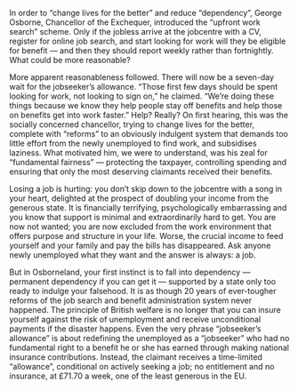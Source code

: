 In order to “change lives for the better” and reduce “dependency”, George Osborne, Chancellor of the Exchequer, introduced the “upfront work search” scheme. Only if the jobless arrive at the jobcentre with a CV, register for online job search, and start looking for work will they be eligible for benefit — and then they should report weekly rather than fortnightly. What could be more reasonable? 

More apparent reasonableness followed. There will now be a seven-day wait for the jobseeker’s allowance. “Those first few days should be spent looking for work, not looking to sign on,” he claimed. “We’re doing these things because we know they help people stay off benefits and help those on benefits get into work faster.” Help? Really? On first hearing, this was the socially concerned chancellor, trying to change lives for the better, complete with “reforms” to an obviously indulgent system that demands too little effort from the newly unemployed to find work, and subsidises laziness. What motivated him, we were to understand, was his zeal for “fundamental fairness” — protecting the taxpayer, controlling spending and ensuring that only the most deserving claimants received their benefits.

Losing a job is hurting: you don’t skip down to the jobcentre with a song in your heart, delighted at the prospect of doubling your income from the generous state. It is financially terrifying, psychologically embarrassing and you know that support is minimal and extraordinarily hard to get. You are now not wanted; you are now excluded from the work environment that offers purpose and structure in your life. Worse, the crucial income to feed yourself and your family and pay the bills has disappeared. Ask anyone newly unemployed what they want and the answer is always: a job. 

But in Osborneland, your first instinct is to fall into dependency — permanent dependency if you can get it — supported by a state only too ready to indulge your falsehood. It is as though 20 years of ever-tougher reforms of the job search and benefit administration system never happened. The principle of British welfare is no longer that you can insure yourself against the risk of unemployment and receive unconditional payments if the disaster happens. Even the very phrase “jobseeker’s allowance” is about redefining the unemployed as a “jobseeker” who had no fundamental right to a benefit he or she has earned through making national insurance contributions. Instead, the claimant receives a time-limited “allowance”, conditional on actively seeking a job; no entitlement and no insurance, at £71.70 a week, one of the least generous in the EU.